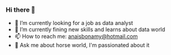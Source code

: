 ### Hi there 👋

- 🔭 I’m currently looking for a job as data analyst
- 🌱 I’m currently fining new skills and learns about data world  
- 📫 How to reach me: anaisbonamy@hotmail.com
- 💬 Ask me about horse world, I'm passionated about it

